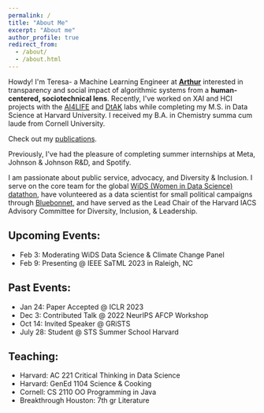 ```yaml
---
permalink: /
title: "About Me"
excerpt: "About me"
author_profile: true
redirect_from: 
  - /about/
  - /about.html
---
```

Howdy! I'm Teresa- a Machine Learning Engineer at [**Arthur**](https://www.arthur.ai/) interested in transparency and social impact of algorithmic systems from a **human-centered, sociotechnical lens**. Recently, I've worked on XAI and HCI projects with the [AI4LIFE](https://twitter.com/ai4life_harvard?lang=en) and [DtAK](https://dtak.github.io/) labs while completing my M.S. in Data Science at Harvard University. I received my B.A. in Chemistry summa cum laude from Cornell University.

Check out my [publications](https://teresadatta.github.io/publications/).

Previously, I've had the pleasure of completing summer internships at Meta, Johnson & Johnson R&D, and Spotify.

I am passionate about public service, advocacy, and Diversity & Inclusion. I serve on the core team for the global [WiDS (Women in Data Science) datathon](https://www.widsconference.org/datathon.html), have volunteered as a data scientist for small political campaigns through [Bluebonnet](https://www.bluebonnetdata.org/), and have served as the Lead Chair of the Harvard IACS Advisory Committee for Diversity, Inclusion, & Leadership.

Upcoming Events: 
------
* Feb 3: Moderating WiDS Data Science & Climate Change Panel
* Feb 9: Presenting @ IEEE SaTML 2023 in Raleigh, NC

Past Events:
------
* Jan 24: Paper Accepted @ ICLR 2023
* Dec 3: Contributed Talk @ 2022 NeurIPS AFCP Workshop
* Oct 14: Invited Speaker @ GRiSTS
* July 28: Student @ STS Summer School Harvard


Teaching:
-------
* Harvard: AC 221 Critical Thinking in Data Science 
* Harvard: GenEd 1104 Science & Cooking
* Cornell: CS 2110 OO Programming in Java
* Breakthrough Houston: 7th gr Literature